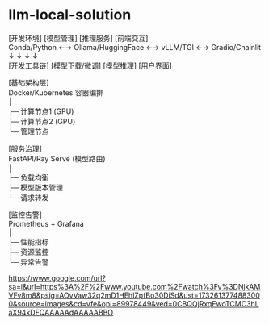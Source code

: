 # llm-local-solution

[开发环境]                 [模型管理]                [推理服务]                [前端交互]  
Conda/Python  ←→  Ollama/HuggingFace  ←→  vLLM/TGI  ←→  Gradio/Chainlit  
     ↓                    ↓                  ↓             ↓  
[开发工具链]          [模型下载/微调]        [模型推理]        [用户界面]  
  
[基础架构层]  
Docker/Kubernetes 容器编排  
│  
├─ 计算节点1 (GPU)  
├─ 计算节点2 (GPU)   
└─ 管理节点  
  
[服务治理]  
FastAPI/Ray Serve (模型路由)  
│   
├─ 负载均衡  
├─ 模型版本管理  
└─ 请求转发  
  
[监控告警]  
Prometheus + Grafana  
│  
├─ 性能指标  
├─ 资源监控  
└─ 异常告警  

https://www.google.com/url?sa=i&url=https%3A%2F%2Fwww.youtube.com%2Fwatch%3Fv%3DNjkAMVFv8m8&psig=AOvVaw32q2mD1HEhlZpfBo30DiSd&ust=1732613774883000&source=images&cd=vfe&opi=89978449&ved=0CBQQjRxqFwoTCMC3hLaX94kDFQAAAAAdAAAAABBO 
